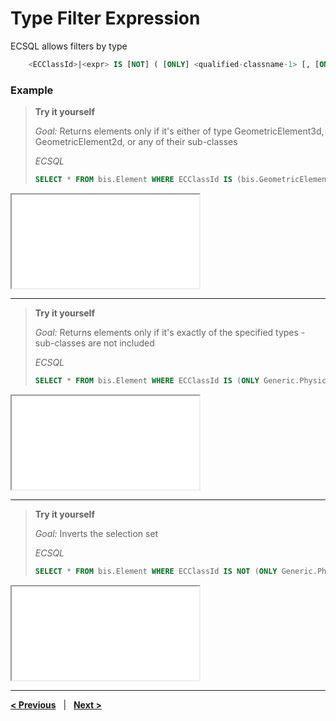 
# Type Filter Expression

ECSQL allows filters by type

```sql
    <ECClassId>|<expr> IS [NOT] ( [ONLY] <qualified-classname-1> [, [ONLY] <qualified-classname-2>, ...])
```

### Example

> **Try it yourself**
>
> *Goal:* Returns elements only if it's either of type GeometricElement3d, GeometricElement2d, or any of their sub-classes
>
> *ECSQL*
>
> ```sql
> SELECT * FROM bis.Element WHERE ECClassId IS (bis.GeometricElement3d, bis.GeometricElement2d
> ```
>
<iframe class="embedded-console" src="/console/?imodel=House Sample&query=SELECT * FROM bis.Element WHERE ECClassId IS (bis.GeometricElement3d, bis.GeometricElement2d)"></iframe>

---

> **Try it yourself**
>
> *Goal:* Returns elements only if it's exactly of the specified types - sub-classes are not included
>
> *ECSQL*
>
> ```sql
> SELECT * FROM bis.Element WHERE ECClassId IS (ONLY Generic.PhysicalObject, ONLY BisCore.LightLocation)
> ```
>
<iframe class="embedded-console" src="/console/?imodel=House Sample&query=SELECT * FROM bis.Element WHERE ECClassId IS (ONLY Generic.PhysicalObject, ONLY BisCore.LightLocation)"></iframe>

---

> **Try it yourself**
>
> *Goal:* Inverts the selection set
>
> *ECSQL*
>
> ```sql
> SELECT * FROM bis.Element WHERE ECClassId IS NOT (ONLY Generic.PhysicalObject, ONLY BisCore.LightLocation)
> ```
>
<iframe class="embedded-console" src="/console/?imodel=HouseSample&query=SELECT * FROM bis.Element WHERE ECClassId IS NOT (ONLY Generic.PhysicalObject, ONLY Biscore.LightLocation)"></iframe>

---

[**< Previous**](./ChangeSummaryQueries.md) &nbsp; | &nbsp; [**Next >**](./ConditionalExpr.md)
